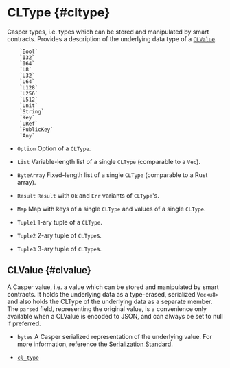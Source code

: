 # CLType {#cltype}

Casper types, i.e. types which can be stored and manipulated by smart contracts. Provides a description of the underlying data type of a [`CLValue`](crate::CLValue).

        `Bool`
        `I32`
        `I64`
        `U8`
        `U32`
        `U64`
        `U128`
        `U256`
        `U512`
        `Unit`
        `String`
        `Key`
        `URef`
        `PublicKey`
        `Any`

* `Option` Option of a `CLType`.

* `List` Variable-length list of a single `CLType` (comparable to a `Vec`).

* `ByteArray` Fixed-length list of a single `CLType` (comparable to a Rust array).

* `Result` `Result` with `Ok` and `Err` variants of `CLType`'s.

* `Map` Map with keys of a single `CLType` and values of a single `CLType`.

* `Tuple1` 1-ary tuple of a `CLType`.

* `Tuple2` 2-ary tuple of `CLType`s.

* `Tuple3` 3-ary tuple of `CLType`s.

## CLValue {#clvalue} 

A Casper value, i.e. a value which can be stored and manipulated by smart contracts. It holds the underlying data as a type-erased, serialized `Vec<u8>` and also holds the CLType of the underlying data as a separate member. The `parsed` field, representing the original value, is a convenience only available when a CLValue is encoded to JSON, and can always be set to null if preferred.

* `bytes` A Casper serialized representation of the underlying value. For more information, reference the [Serialization Standard](../../../design/serialization-standard).

* [`cl_type`](#cltype)